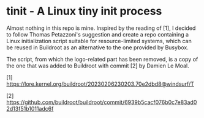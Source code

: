 # tinit - A Linux tiny init process

Almost nothing in this repo is mine. Inspired by the reading of [1], I decided
to follow Thomas Petazzoni's suggestion and create a repo containing a Linux
initialization script suitable for resource-limited systems, which can be reused
in Buildroot as an alternative to the one provided by Busybox.

The script, from which the logo-related part has been removed, is a copy of the
one that was added to Buildroot with commit [2] by Damien Le Moal.

[1] https://lore.kernel.org/buildroot/20230206230203.70e2dbd8@windsurf/T

[2] https://github.com/buildroot/buildroot/commit/6939b5cacf076b0c7e83ad02d13f51b1011adc6f
